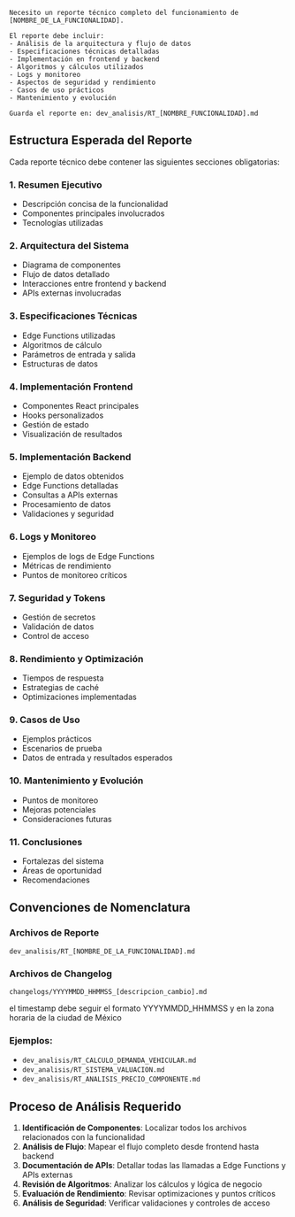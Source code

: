 ```
Necesito un reporte técnico completo del funcionamiento de [NOMBRE_DE_LA_FUNCIONALIDAD]. 

El reporte debe incluir:
- Análisis de la arquitectura y flujo de datos
- Especificaciones técnicas detalladas
- Implementación en frontend y backend
- Algoritmos y cálculos utilizados
- Logs y monitoreo
- Aspectos de seguridad y rendimiento
- Casos de uso prácticos
- Mantenimiento y evolución

Guarda el reporte en: dev_analisis/RT_[NOMBRE_FUNCIONALIDAD].md
```

## Estructura Esperada del Reporte

Cada reporte técnico debe contener las siguientes secciones obligatorias:

### 1. **Resumen Ejecutivo**
- Descripción concisa de la funcionalidad
- Componentes principales involucrados
- Tecnologías utilizadas

### 2. **Arquitectura del Sistema**
- Diagrama de componentes
- Flujo de datos detallado
- Interacciones entre frontend y backend
- APIs externas involucradas

### 3. **Especificaciones Técnicas**
- Edge Functions utilizadas
- Algoritmos de cálculo
- Parámetros de entrada y salida
- Estructuras de datos

### 4. **Implementación Frontend**
- Componentes React principales
- Hooks personalizados
- Gestión de estado
- Visualización de resultados

### 5. **Implementación Backend**
- Ejemplo de datos obtenidos
- Edge Functions detalladas
- Consultas a APIs externas
- Procesamiento de datos
- Validaciones y seguridad

### 6. **Logs y Monitoreo**
- Ejemplos de logs de Edge Functions
- Métricas de rendimiento
- Puntos de monitoreo críticos

### 7. **Seguridad y Tokens**
- Gestión de secretos
- Validación de datos
- Control de acceso

### 8. **Rendimiento y Optimización**
- Tiempos de respuesta
- Estrategias de caché
- Optimizaciones implementadas

### 9. **Casos de Uso**
- Ejemplos prácticos
- Escenarios de prueba
- Datos de entrada y resultados esperados

### 10. **Mantenimiento y Evolución**
- Puntos de monitoreo
- Mejoras potenciales
- Consideraciones futuras

### 11. **Conclusiones**
- Fortalezas del sistema
- Áreas de oportunidad
- Recomendaciones

## Convenciones de Nomenclatura

### Archivos de Reporte
```
dev_analisis/RT_[NOMBRE_DE_LA_FUNCIONALIDAD].md
```

### Archivos de Changelog
```
changelogs/YYYYMMDD_HHMMSS_[descripcion_cambio].md
```
el timestamp debe seguir el formato YYYYMMDD_HHMMSS y en la zona horaria de la ciudad de México

### Ejemplos:
- `dev_analisis/RT_CALCULO_DEMANDA_VEHICULAR.md`
- `dev_analisis/RT_SISTEMA_VALUACION.md`
- `dev_analisis/RT_ANALISIS_PRECIO_COMPONENTE.md`

## Proceso de Análisis Requerido

1. **Identificación de Componentes**: Localizar todos los archivos relacionados con la funcionalidad
2. **Análisis de Flujo**: Mapear el flujo completo desde frontend hasta backend
3. **Documentación de APIs**: Detallar todas las llamadas a Edge Functions y APIs externas
4. **Revisión de Algoritmos**: Analizar los cálculos y lógica de negocio
5. **Evaluación de Rendimiento**: Revisar optimizaciones y puntos críticos
6. **Análisis de Seguridad**: Verificar validaciones y controles de acceso